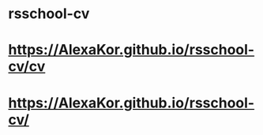 # rsschool-cv
# https://AlexaKor.github.io/rsschool-cv/cv
# https://AlexaKor.github.io/rsschool-cv/
